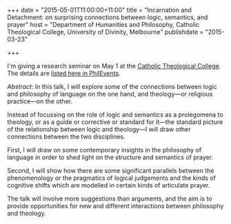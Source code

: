 +++
date = "2015-05-01T11:00:00+11:00"
title = "Incarnation and Detachment: on surprising connections between logic, semantics, and prayer"
host = "Department of Humanities and Philosophy, Catholic Theological College, University of Divinity, Melbourne"
publishdate = "2015-03-23"

+++

I'm giving a research seminar on May 1 at the [Catholic Theological College](http://www.ctc.edu.au/). The details are [listed here in PhilEvents](http://philevents.org/event/show/17580). 

*Abstract*: In this talk, I will explore some of the connections between logic and philosophy of language on the one hand, and theology&mdash;or religious practice&mdash;on the other. 

Instead of focussing on the role of logic and semantics as a prolegomena to theology, or as a guide or corrective or standard for it&mdash;the standard picture of the relationship between logic and theology&mdash;I will draw other connections between the two disciplines.

First, I will draw on some contemporary insights in the philosophy of language in order to shed light on the structure and semantics of prayer.

Second, I will show how there are some significant parallels between the phenomenology or the pragmatics of logical judgements and the kinds of cognitive shifts which are modelled in certain kinds of articulate prayer. 

The talk will involve more suggestions than arguments, and the aim is to provide opportunities for new and different interactions between philosophy and theology. 

 